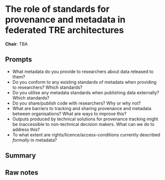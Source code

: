 # The role of standards for provenance and metadata in federated TRE architectures

**Chair**: TBA

## Prompts

- What metadata do you provide to researchers about data released to them?
- Do you conform to any existing standards of metadata when providing to researchers? Which standards?
- Do you utilise any metadata standards when publishing data externally? Which standards?
- Do you share/publish code with researchers? Why or why not?
- What are barriers to tracking and sharing provenance and metadata between organisations? What are ways to improve this?
- Outputs produced by technical solutions for provenance tracking might be inaccessible to non-technical decision makers. What can we do to address this?
- To what extent are rights/licence/access-conditions currently described _formally_ in metadata?

## Summary

## Raw notes
